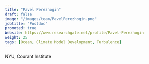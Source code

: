 ```yaml
---
title: "Pavel Perezhogin"
draft: false
image: "/images/team/PavelPerezhogin.png"
jobtitle: "Postdoc"
promoted: true
Website: https://www.researchgate.net/profile/Pavel-Perezhogin
weight: 25
tags: [Ocean, Climate Model Development, Turbulence]
---
```



NYU, Courant Institute
